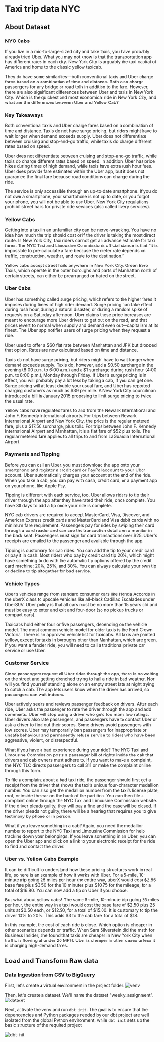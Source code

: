 # Taxi trip data NYC

## About Dataset

### NYC Cabs
If you live in a mid-to-large-sized city and take taxis, you have probably already tried Uber. What you may not know is that the transportation app has different rates in each city. New York City is arguably the taxi capital of America and home to the classic yellow taxicab.

They do have some similarities—both conventional taxis and Uber charge fares based on a combination of time and distance. Both also charge passengers for any bridge or road tolls in addition to the fare. However, there are also significant differences between Uber and taxis in New York City. Which is the quickest and most economical ride in New York City, and what are the differences between Uber and Yellow Cab?

### Key Takeaways
Both conventional taxis and Uber charge fares based on a combination of time and distance.
Taxis do not have surge pricing, but riders might have to wait longer when demand exceeds supply.
Uber does not differentiate between cruising and stop-and-go traffic, while taxis do charge different rates based on speed.

Uber does not differentiate between cruising and stop-and-go traffic, while taxis do charge different rates based on speed. In addition, Uber has price hikes during times of high demand, while taxis have extra rush hour fees. Uber does provide fare estimates within the Uber app, but it does not guarantee the final fare because road conditions can change during the ride.

The service is only accessible through an up-to-date smartphone. If you do not own a smartphone, your smartphone is not up to date, or you forgot your phone, you will not be able to use Uber. New York City regulations prohibit street hails for private ride services (also called livery services).

### Yellow Cabs
Getting into a taxi in an unfamiliar city can be nerve-wracking. You have no idea how much the trip should cost or if the driver is taking the most direct route. In New York City, taxi riders cannot get an advance estimate for taxi fares. The NYC Taxi and Limousine Commission’s official stance is that “it is impossible to pre-calculate a fare because the meter rate depends on traffic, construction, weather, and route to the destination.”

Yellow cabs accept street hails anywhere in New York City. Green Boro Taxis, which operate in the outer boroughs and parts of Manhattan north of certain streets, can either be prearranged or hailed on the street.

### Uber Cabs
Uber has something called surge pricing, which refers to the higher fares it imposes during times of high rider demand. Surge pricing can take effect during rush hour, during a natural disaster, or during a random spike of requests on a Saturday afternoon. Uber claims these price increases are meant to encourage more Uber drivers to get out on the road, and that prices revert to normal when supply and demand even out—capitalism at its finest. The Uber app notifies users of surge pricing when they request a ride.

Uber used to offer a $60 flat rate between Manhattan and JFK but dropped that option. Rates are now calculated based on time and distance.

Taxis do not have surge pricing, but riders might have to wait longer when demand exceeds supply. Taxis do, however, add a $0.50 surcharge in the evening (8:00 p.m. to 6:00 a.m.) and a $1 surcharge during rush hour (4:00 p.m. to 8:00 p.m.), Monday through Friday. If Uber’s surge pricing is in effect, you will probably pay a lot less by taking a cab, if you can get one. Surge pricing will at least double your usual fare, and Uber has reported charging customers as much as $39 per mile. A New York City councilman introduced a bill in January 2015 proposing to limit surge pricing to twice the usual rate.

Yellow cabs have regulated fares to and from the Newark International and John F. Kennedy International airports. For trips between Newark International Airport and New York City, the price is the regular metered fare, plus a $17.50 surcharge, plus tolls. For trips between John F. Kennedy International Airport and Manhattan, it is a flat fare of $52 plus tolls. The regular metered fare applies to all trips to and from LaGuardia International Airport.

### Payments and Tipping
Before you can call an Uber, you must download the app onto your smartphone and register a credit card or PayPal account to your Uber account. Uber automatically charges your account at the end of the ride. When you take a cab, you can pay with cash, credit card, or a payment app on your phone, like Apple Pay.

Tipping is different with each service, too. Uber allows riders to tip their driver through the app after they have rated their ride, once complete. You have 30 days to add a tip once your ride is complete.

NYC cab drivers are required to accept MasterCard, Visa, Discover, and American Express credit cards and MasterCard and Visa debit cards with no minimum fare requirement. Passengers pay for rides by swiping their card through a card reader and can see the transaction details on a monitor in the back seat. Passengers must sign for card transactions over $25. Uber's receipts are emailed to the passenger and available through the app.

Tipping is customary for cab rides. You can add the tip to your credit card or pay it in cash. Most riders who pay by credit card tip 20%, which might have something to do with the automatic tip options offered by the credit card machine: 20%, 25%, and 30%. You can always calculate your own tip or decline to tip altogether for bad service.

### Vehicle Types
Uber’s vehicles range from standard consumer cars like Honda Accords in the uberX class to upscale vehicles like all-black Cadillac Escalades under UberSUV. Uber policy is that all cars must be no more than 15 years old and must be easy to enter and exit and four-door (so no pickup trucks or compact cars).

Taxicabs hold either four or five passengers, depending on the vehicle model. The most common vehicle model for older taxis is the Ford Crown Victoria. There is an approved vehicle list for taxicabs. All taxis are painted yellow, except for taxis in boroughs other than Manhattan, which are green. If you want a fancier ride, you will need to call a traditional private car service or use Uber.

### Customer Service
Since passengers request all Uber rides through the app, there is no waiting on the street and getting drenched trying to hail a ride in bad weather. Nor will you find yourself standing alone on an empty street late at night trying to catch a cab. The app lets users know when the driver has arrived, so passengers can wait indoors.

Uber actively seeks and reviews passenger feedback on drivers. After each ride, Uber asks the passenger to rate the driver through the app and add comments. Uber will stop using a driver who gets too many low ratings. Uber drivers also rate passengers, and passengers have to contact Uber or ask a driver to find out their scores. Some drivers avoid passengers with low scores. Uber may temporarily ban passengers for inappropriate or unsafe behaviour and permanently refuse service to riders who have been aggressive, violent, or disrespectful.

What if you have a bad experience during your ride? The NYC Taxi and Limousine Commission posts a passenger bill of rights inside the cab that drivers and cab owners must adhere to. If you want to make a complaint, the NYC TLC directs passengers to call 311 or make the complaint online through this form.

To file a complaint about a bad taxi ride, the passenger should first get a receipt from the driver that shows the taxi’s unique four-character medallion number. You can also get the medallion number from the taxi’s license plate, roof, or inside the car on the back of the partition. You can then file a complaint online through the NYC Taxi and Limousine Commission website. If the driver pleads guilty, they will pay a fine and the case will be closed. If the driver pleads not guilty, there will be a hearing that requires you to give testimony by phone or in person.

What if you leave something in a cab? Again, you need the medallion number to report to the NYC Taxi and Limousine Commission for help tracking down your belongings. If you leave something in an Uber, you can open the Uber app and click on a link to your electronic receipt for the ride to find and contact the driver.

### Uber vs. Yellow Cabs Example
It can be difficult to understand how these pricing structures work in real life, so here is an example of how it works with Uber. For a 5-mile, 10-minute trip going 25 miles per hour the entire way, uberX would cost $2.55 base fare plus $3.50 for the 10 minutes plus $10.75 for the mileage, for a total of $16.80. You can now add a tip on Uber if you choose.

But what about yellow cabs? The same 5-mile, 10-minute trip going 25 miles per hour, the entire way in a taxi would cost the base fare of $2.50 plus 25 units at $0.50 each, or $12.50, for a total of $15.00. It is customary to tip the driver 10% to 20%. This adds $3 to the cab fare, for a total of $18.

In this example, the cost of each ride is close. Which option is cheaper in other scenarios depends on traffic. When Sara Silverstein did the math for Business Insider, she found that taxis are cheaper in New York City when traffic is flowing at under 20 MPH. Uber is cheaper in other cases unless it is charging high-demand fares.

## Load and Transform Raw data
### Data Ingestion from CSV to BigQuery
First, let's create a virtual environment in the project folder.
![venv](https://github.com/aisyahputami/Taxi-trip-data-NYC/blob/main/bigquery/create-venv.png)

Then, let's create a dataset. We'll name the dataset "weekly_assignment".
![dataset](https://github.com/aisyahputami/Taxi-trip-data-NYC/blob/main/bigquery/create-dataset.png)

Next, activate the venv and run `dbt init`. The goal is to ensure that the dependencies and Python packages needed by our dbt project are well isolated from the global Python environment, while `dbt init` sets up the basic structure of the required project.

![dbt-init](https://github.com/aisyahputami/Taxi-trip-data-NYC/blob/main/bigquery/activate-vevn-dbt-init.png)













